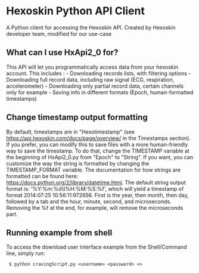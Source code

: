 # Hexoskin Python API Client
A Python client for accessing the Hexoskin API. Created by Hexoskin developer team, modified for our use-case


## What can I use HxApi2_0 for?
This API will let you programmatically access data from your hexoskin account. This includes :
    - Downloading records lists, with filtering options
    - Downloading full record data, including raw signal (ECG, respiration, accelerometer)
    - Downloading only partial record data, certain channels only for example
    - Saving info in different formats (Epoch, human-formatted timestamps)


## Change timestamp output formatting
By default, timestamps are in "Hexotimestamp" (see https://api.hexoskin.com/docs/page/overview/ in the Timestamps section). If you prefer, you can modify this to save files with a more human-friendly way to save the timestamp.
To do that, change the TIMESTAMP variable at the beginning of HxApi2_0.py from "Epoch" to "String". If you want, you can customize the way the string is formatted by changing the TIMESTAMP_FORMAT variable. The documentation for how strings are formatted can be found here: https://docs.python.org/2/library/datetime.html.
The default string output format is: '%Y:%m:%d\t%H:%M:%S:%f', which will yield a timestamp of format 2014:07:25    10:56:11:972656. First is the year, then month, then day, followed by a tab and the hour, minute, second, and microseconds. Removing the %f at the end, for example, will remove the microseconds part.



## Running example from shell
To access the download user interface example from the Shell/Command line, simply run:
 
     $ python cravingScript.py <username> <password> <>
